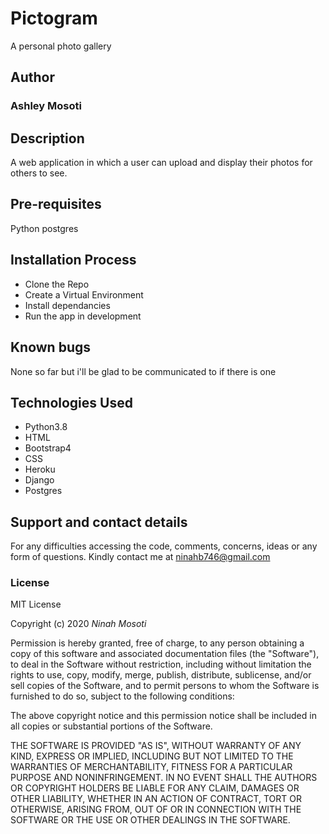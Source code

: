 # Pictogram
A personal photo gallery

## Author
### Ashley Mosoti

## Description

A web application in which a user can upload and display their photos for others to see.

## Pre-requisites
Python 
postgres

## Installation Process

* Clone the Repo
* Create a Virtual Environment
* Install dependancies
* Run the app in development

## Known bugs

None so far but i'll be glad to be communicated to if there is one

## Technologies Used
* Python3.8
* HTML
* Bootstrap4
* CSS
* Heroku
* Django
* Postgres

## Support and contact details

For any difficulties accessing the code, comments, concerns, ideas or any form of questions. Kindly contact me at ninahb746@gmail.com
### License

MIT License

Copyright (c) 2020 *Ninah Mosoti*

Permission is hereby granted, free of charge, to any person obtaining a copy of this software and associated documentation files (the "Software"), to deal in the Software without restriction, including without limitation the rights to use, copy, modify, merge, publish, distribute, sublicense, and/or sell copies of the Software, and to permit persons to whom the Software is furnished to do so, subject to the following conditions:

The above copyright notice and this permission notice shall be included in all copies or substantial portions of the Software.

THE SOFTWARE IS PROVIDED "AS IS", WITHOUT WARRANTY OF ANY KIND, EXPRESS OR IMPLIED, INCLUDING BUT NOT LIMITED TO THE WARRANTIES OF MERCHANTABILITY, FITNESS FOR A PARTICULAR PURPOSE AND NONINFRINGEMENT. IN NO EVENT SHALL THE AUTHORS OR COPYRIGHT HOLDERS BE LIABLE FOR ANY CLAIM, DAMAGES OR OTHER LIABILITY, WHETHER IN AN ACTION OF CONTRACT, TORT OR OTHERWISE, ARISING FROM, OUT OF OR IN CONNECTION WITH THE SOFTWARE OR THE USE OR OTHER DEALINGS IN THE SOFTWARE.